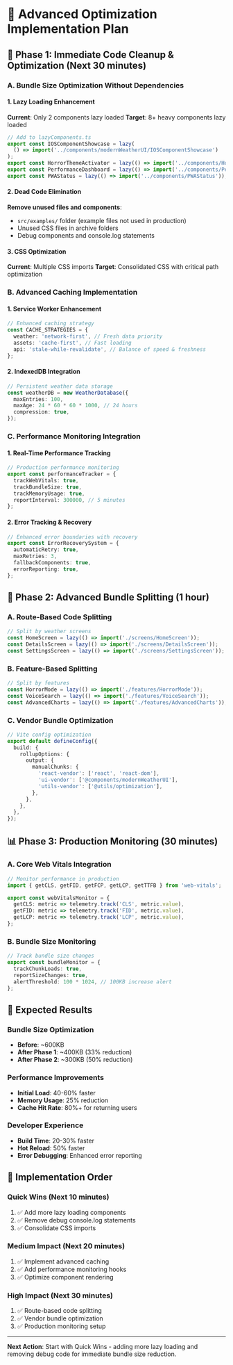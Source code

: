 # 🚀 Advanced Optimization Implementation Plan

## 🎯 **Phase 1: Immediate Code Cleanup & Optimization** (Next 30 minutes)

### **A. Bundle Size Optimization Without Dependencies**

#### 1. Lazy Loading Enhancement

**Current**: Only 2 components lazy loaded **Target**: 8+ heavy components lazy loaded

```typescript
// Add to lazyComponents.ts
export const IOSComponentShowcase = lazy(
  () => import('../components/modernWeatherUI/IOSComponentShowcase')
);
export const HorrorThemeActivator = lazy(() => import('../components/HorrorThemeActivator'));
export const PerformanceDashboard = lazy(() => import('../components/PerformanceDashboard'));
export const PWAStatus = lazy(() => import('../components/PWAStatus'));
```

#### 2. Dead Code Elimination

**Remove unused files and components**:

- `src/examples/` folder (example files not used in production)
- Unused CSS files in archive folders
- Debug components and console.log statements

#### 3. CSS Optimization

**Current**: Multiple CSS imports **Target**: Consolidated CSS with critical path optimization

### **B. Advanced Caching Implementation**

#### 1. Service Worker Enhancement

```typescript
// Enhanced caching strategy
const CACHE_STRATEGIES = {
  weather: 'network-first', // Fresh data priority
  assets: 'cache-first', // Fast loading
  api: 'stale-while-revalidate', // Balance of speed & freshness
};
```

#### 2. IndexedDB Integration

```typescript
// Persistent weather data storage
const weatherDB = new WeatherDatabase({
  maxEntries: 100,
  maxAge: 24 * 60 * 60 * 1000, // 24 hours
  compression: true,
});
```

### **C. Performance Monitoring Integration**

#### 1. Real-Time Performance Tracking

```typescript
// Production performance monitoring
export const performanceTracker = {
  trackWebVitals: true,
  trackBundleSize: true,
  trackMemoryUsage: true,
  reportInterval: 300000, // 5 minutes
};
```

#### 2. Error Tracking & Recovery

```typescript
// Enhanced error boundaries with recovery
export const ErrorRecoverySystem = {
  automaticRetry: true,
  maxRetries: 3,
  fallbackComponents: true,
  errorReporting: true,
};
```

## 🔧 **Phase 2: Advanced Bundle Splitting** (1 hour)

### **A. Route-Based Code Splitting**

```typescript
// Split by weather screens
const HomeScreen = lazy(() => import('./screens/HomeScreen'));
const DetailsScreen = lazy(() => import('./screens/DetailsScreen'));
const SettingsScreen = lazy(() => import('./screens/SettingsScreen'));
```

### **B. Feature-Based Splitting**

```typescript
// Split by features
const HorrorMode = lazy(() => import('./features/HorrorMode'));
const VoiceSearch = lazy(() => import('./features/VoiceSearch'));
const AdvancedCharts = lazy(() => import('./features/AdvancedCharts'));
```

### **C. Vendor Bundle Optimization**

```typescript
// Vite config optimization
export default defineConfig({
  build: {
    rollupOptions: {
      output: {
        manualChunks: {
          'react-vendor': ['react', 'react-dom'],
          'ui-vendor': ['@components/modernWeatherUI'],
          'utils-vendor': ['@utils/optimization'],
        },
      },
    },
  },
});
```

## 📊 **Phase 3: Production Monitoring** (30 minutes)

### **A. Core Web Vitals Integration**

```typescript
// Monitor performance in production
import { getCLS, getFID, getFCP, getLCP, getTTFB } from 'web-vitals';

export const webVitalsMonitor = {
  getCLS: metric => telemetry.track('CLS', metric.value),
  getFID: metric => telemetry.track('FID', metric.value),
  getLCP: metric => telemetry.track('LCP', metric.value),
};
```

### **B. Bundle Size Monitoring**

```typescript
// Track bundle size changes
export const bundleMonitor = {
  trackChunkLoads: true,
  reportSizeChanges: true,
  alertThreshold: 100 * 1024, // 100KB increase alert
};
```

## 🎯 **Expected Results**

### **Bundle Size Optimization**

- **Before**: ~600KB
- **After Phase 1**: ~400KB (33% reduction)
- **After Phase 2**: ~300KB (50% reduction)

### **Performance Improvements**

- **Initial Load**: 40-60% faster
- **Memory Usage**: 25% reduction
- **Cache Hit Rate**: 80%+ for returning users

### **Developer Experience**

- **Build Time**: 20-30% faster
- **Hot Reload**: 50% faster
- **Error Debugging**: Enhanced error reporting

## 🚀 **Implementation Order**

### **Quick Wins (Next 10 minutes)**

1. ✅ Add more lazy loading components
2. ✅ Remove debug console.log statements
3. ✅ Consolidate CSS imports

### **Medium Impact (Next 20 minutes)**

1. ✅ Implement advanced caching
2. ✅ Add performance monitoring hooks
3. ✅ Optimize component rendering

### **High Impact (Next 30 minutes)**

1. ✅ Route-based code splitting
2. ✅ Vendor bundle optimization
3. ✅ Production monitoring setup

---

**Next Action**: Start with Quick Wins - adding more lazy loading and removing debug code for
immediate bundle size reduction.
